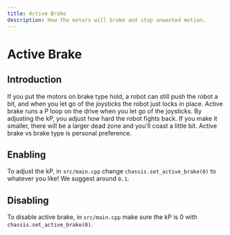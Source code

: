 ```yaml
---
title: Active Brake
description: How the motors will brake and stop unwanted motion.
---
```


# **Active Brake**

## Introduction  
If you put the motors on brake type hold, a robot can still push the robot a bit, and when you let go of the joysticks the robot just locks in place. Active brake runs a P loop on the drive when you let go of the joysticks. By adjusting the kP, you adjust how hard the robot fights back. If you make it smaller, there will be a larger dead zone and you'll coast a little bit. Active brake vs brake type is personal preference.

## Enabling  
To adjust the kP, in `src/main.cpp` change `chassis.set_active_brake(0)` to whatever you like! We suggest around `0.1`.

## Disabling  
To disable active brake, in `src/main.cpp` make sure the kP is 0 with `chassis.set_active_brake(0)`.